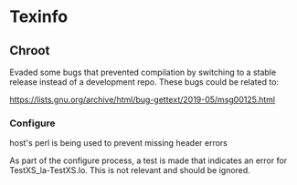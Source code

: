 # Texinfo

## Chroot
Evaded some bugs that prevented compilation by switching to a stable release
instead of a development repo. These bugs could be related to:

<https://lists.gnu.org/archive/html/bug-gettext/2019-05/msg00125.html>

### Configure
host's perl is being used to prevent missing header errors

As part of the configure process, a test is made that indicates an error for
TestXS_la-TestXS.lo. This is not relevant and should be ignored.
